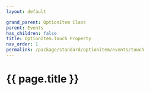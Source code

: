 ```yaml
---
layout: default

grand_parent: OptionItem Class
parent: Events
has_children: false
title: OptionItem.Touch Property
nav_order: 1
permalink: /package/standard/optionitem/events/touch
---
```

# {{ page.title }}
